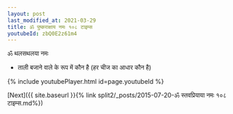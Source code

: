 ```yaml
---
layout: post
last_modified_at: 2021-03-29
title: ॐ पुष्कराक्षाय नमः १०८ टाइम्स
youtubeId: zbQ0E2z61m4
---
```

 
 
 ॐ थलसथलया नमः  
 
 -  ताली बजाने वाले के रूप में कौन है (हर चीज का आधार कौन है) 
 
  
 
  
 
 
 
 
 
 


{% include youtubePlayer.html id=page.youtubeId %}
 
[Next]({{ site.baseurl }}{% link  split2/_posts/2015-07-20-ॐ स्तवप्रियाया नमः १०८ टाइम्स.md%})
 
